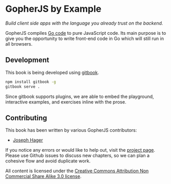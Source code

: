 # GopherJS by Example

_Build client side apps with the language you already trust on the backend._

GopherJS compiles [Go code](http://golang.org) to pure JavaScript code. Its main purpose is to give you the opportunity to write front-end code in Go which will still run in all browsers.

## Development

This book is being developed using [gitbook](https://github.com/GitbookIO/gitbook).

```bash
npm install gitbook -g
gitbook serve .
```

Since gitbook supports plugins, we are able to embed the playground, interactive examples, and exercises inline with the prose.

## Contributing

This book has been written by various GopherJS contributors:

* [Joseph Hager](http://ajhager.com)

If you notice any errors or would like to help out, visit the [project page](https://github.com/gopherjs/gopherjs-book). Please use Github issues to discuss new chapters, so we can plan a cohesive flow and avoid duplicate work.

All content is licensed under the [Creative Commons Attribution Non Commercial Share Alike 3.0 license](http://creativecommons.org/licenses/by-nc-sa/3.0/).
